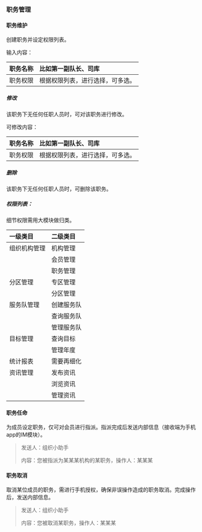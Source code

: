 ### 职务管理

#### 职务维护

创建职务并设定权限列表。

输入内容：

| 职务名称 | 比如第一副队长、司库 |
| :--- | :--- |
| 职务权限 | 根据权限列表，进行选择，可多选。 |

##### 修改

该职务下无任何任职人员时，可对该职务进行修改。

可修改内容：

| 职务名称 | 比如第一副队长、司库 |
| :--- | :--- |
| 职务权限 | 根据权限列表，进行选择，可多选。 |

##### 删除

该职务下无任何任职人员时，可删除该职务。

##### 权限列表：

细节权限需用大模块做归类。

| 一级类目 | 二级类目 |
| :--- | :--- |
| 组织机构管理 | 机构管理 |
|  | 会员管理 |
|  | 职务管理 |
| 分区管理 | 专区管理 |
|  | 分区管理 |
| 服务队管理 | 创建服务队 |
|  | 查询服务队 |
|  | 管理服务队 |
| 目标管理 | 查询目标 |
|  | 管理年度 |
| 统计报表 | 需要再细化 |
| 资讯管理 | 发布资讯 |
|  | 浏览资讯 |
|  | 管理资讯 |

#### 职务任命

为成员设定职务，仅可对会员进行指派。指派完成后发送内部信息（接收端为手机app的IM模块）。

> 发送人：组织小助手
>
> 内容：您被指派为某某某机构的某职务，操作人：某某某

#### 职务取消

取消某位成员的职务，需进行手机授权，确保非误操作造成的职务取消。完成操作后，发送内部信息。

> 发送人：组织小助手
>
> 内容：您被取消某职务，操作人：某某某



